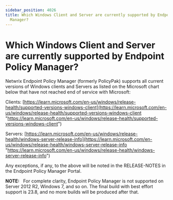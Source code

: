 ```yaml
---
sidebar_position: 4026
title: Which Windows Client and Server are currently supported by Endpoint Policy
  Manager?
---
```


# Which Windows Client and Server are currently supported by Endpoint Policy Manager?

Netwrix Endpoint Policy Manager (formerly PolicyPak) supports all current versions of Windows clients and Servers as listed on the Microsoft chart below that have not reached end of service with Microsoft:

Clients: [https://learn.microsoft.com/en-us/windows/release-health/supported-versions-windows-client](https://learn.microsoft.com/en-us/windows/release-health/supported-versions-windows-client "https://learn.microsoft.com/en-us/windows/release-health/supported-versions-windows-client")

Servers: [https://learn.microsoft.com/en-us/windows/release-health/windows-server-release-info](https://learn.microsoft.com/en-us/windows/release-health/windows-server-release-info "https://learn.microsoft.com/en-us/windows/release-health/windows-server-release-info")

Any exceptions, if any, to the above will be noted in the RELEASE-NOTES in the Endpoint Policy Manager Portal.

**NOTE:**   For complete clarity, Endpoint Policy Manager is not supported on Server 2012 R2, Windows 7, and so on. The final build with best effort support is 23.8, and no more builds will be produced after that.